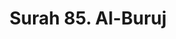 ---
title       : "Surah 85. Al-Buruj"
DATE        : 7/25/2018 9:18:18 AM
draft       : false
TYPE        : "quran"
layout      : "surah"
BookCode    : "ARB"
SurahNumber : "85"
TotalAyah   : "22"
---